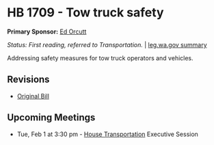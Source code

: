 # HB 1709 - Tow truck safety
**Primary Sponsor:** [Ed Orcutt](/person/leg/ed.orcutt.md)

*Status: First reading, referred to Transportation.* | [leg.wa.gov summary](https://app.leg.wa.gov/billsummary?BillNumber=1709&Year=2021)

Addressing safety measures for tow truck operators and vehicles.

## Revisions
* [Original Bill](1/)

## Upcoming Meetings
* Tue, Feb 1 at 3:30 pm - [House Transportation](/house/2021-22/TR/) Executive Session